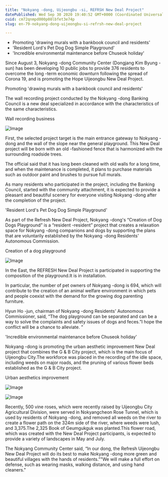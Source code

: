 ```yaml
---
title: "Nokyang -dong, Uijeongbu -si, REFRSH New Deal Project"
datePublished: Wed Sep 30 2020 19:40:52 GMT+0000 (Coordinated Universal Time)
cuid: cm72qnmpd000p08lbfet3e74p
slug: en-79-nokyang-dong-uijeongbu-si-refrsh-new-deal-project

---
```



- Promoting 'drawing murals with a bankbook council and residents'
- 'Resident Lord's Pet Dog Dog Simple Playground'
- 'Incredible environmental maintenance before Chuseok holiday'

Since August 3, Nokyang -dong Community Center (Dongjang Kim Byung -sun) has been developing 10 public jobs to provide 376 residents to overcome the long -term economic downturn following the spread of Corona 19, and is promoting the Hope Uijeongbu New Deal Project.

Promoting 'drawing murals with a bankbook council and residents'

The wall recording project conducted by the Nokyang -dong Banking Council is a new deal specialized in accordance with the characteristics of the same characteristics.

Wall recording business

![Image](https://cdn.hashnode.com/res/hashnode/image/upload/v1739414781834/d61e395a-01c6-4a0a-8903-f63f9f051921.jpeg)

First, the selected project target is the main entrance gateway to Nokyang -dong and the wall of the slope near the general playground. This New Deal project will be born with an old -fashioned fence that is harmonized with the surrounding roadside trees.

The official said that it has long been cleaned with old walls for a long time, and when the maintenance is completed, it plans to purchase materials such as outdoor paint and brushes to pursue full murals.

As many residents who participated in the project, including the Banking Council, started with the community attachment, it is expected to provide a pleasant and beautiful scenery for everyone visiting Nokyang -dong after the completion of the project.

'Resident Lord's Pet Dog Dog Simple Playground'

As part of the Refresh New Deal Project, Nokyang -dong's “Creation of Dog Dogs Playground” is a “resident -resident” project that creates a relaxation space for Nokyang -dong companions and dogs by supporting the plans that are voluntarily established by the Nokyang -dong Residents' Autonomous Commission.

Creation of a dog playground

![Image](https://cdn.hashnode.com/res/hashnode/image/upload/v1739414784057/c400b5d5-45dd-47fe-b845-4d9c6a70edf2.jpeg)

In the East, the REFRESH New Deal Project is participated in supporting the composition of the playground.It is in installation.

In particular, the number of pet owners of Nokyang -dong is 694, which will contribute to the creation of an animal welfare environment in which pets and people coexist with the demand for the growing dog parenting furniture.

Hyun Ho -jun, chairman of Nokyang -dong Residents' Autonomous Commissioner, said, “The dog playground can be separated and can be a way to solve the complaints and safety issues of dogs and feces.”I hope the conflict will be a chance to alleviate. ”

'Incredible environmental maintenance before Chuseok holiday'

Nokyang -dong is promoting the urban aesthetic improvement New Deal project that combines the G & B City project, which is the main focus of Uijeongbu City.The workforce was placed in the recording of the idle space, including weeds on major roads, and the pruning of various flower beds established as the G & B City project.

Urban aesthetics improvement

![Image](https://cdn.hashnode.com/res/hashnode/image/upload/v1739414786355/e954b422-2de5-4540-8f46-19232092b1f0.jpeg)

![Image](https://cdn.hashnode.com/res/hashnode/image/upload/v1739414789563/8d11692d-a33b-4d7e-87b4-1fc2cc69a11d.jpeg)

Recently, 500 vine roses, which were recently raised by Uijeongbu City Agricultural Division, were served in Nokyangcheon Rose Tunnel, which is used by residents of Nokyang -dong, and removed all weeds on the river to create a flower path on the 324m side of the river, where weeds were lush, and 3,375.The 2,325 Book of Geumgukguk was planted.This flower road, which was created with the New Deal Project participants, is expected to provide a variety of landscapes in May and July.

The Nokyang Community Center said, “In our dong, the Refresh Uijeongbu New Deal Project will do its best to make Nokyang -dong more green and beautiful villages with the hands of residents.”"We will make a full effort on defense, such as wearing masks, walking distance, and using hand cleaners."